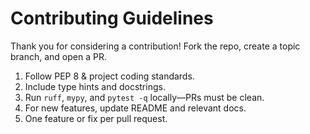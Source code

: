 # Contributing Guidelines

Thank you for considering a contribution! Fork the repo, create a topic branch, and open a PR.

1. Follow PEP 8 & project coding standards.
2. Include type hints and docstrings.
3. Run `ruff`, `mypy`, and `pytest -q` locally—PRs must be clean.
4. For new features, update README and relevant docs.
5. One feature or fix per pull request.
